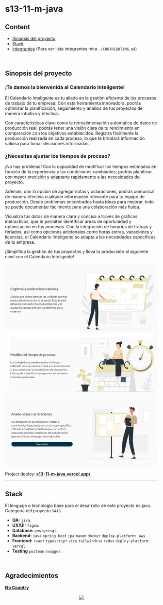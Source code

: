 
# s13-11-m-java
[comment]: <> ( Breve descripción del proyecto. )
[comment]: <> ( Una aplicación que ayuda a gestionar procesos de trabajo SAAS. )

## Content

 - [Sinopsis del proyecto](#sinopsis-del-proyecto)
 - [Stack](#stack) 
 - [Integrantes](./CONTRIBUTING.md) (Para ver lista integrantes mira `./CONTRIBUTING.md`)

<br />

## Sinopsis del proyecto

### ¡Te damos la bienvenida al Calendario Inteligente!

El Calendario Inteligente es tu aliado en la gestión eficiente de los procesos de trabajo de tu empresa. Con esta herramienta innovadora, podrás optimizar la planificación, seguimiento y análisis de tus proyectos de manera intuitiva y efectiva.

Con características clave como la retroalimentación automática de datos de producción real, podrás tener una visión clara de tu rendimiento en comparación con los objetivos establecidos. Registra fácilmente la producción realizada en cada proceso, lo que te brindará información valiosa para tomar decisiones informadas.

### ¿Necesitas ajustar los tiempos de proceso? 
¡No hay problema! Con la capacidad de modificar los tiempos estimados en función de la experiencia y las condiciones cambiantes, podrás planificar con mayor precisión y adaptarte rápidamente a las necesidades del proyecto.

Además, con la opción de agregar notas y aclaraciones, podrás comunicar de manera efectiva cualquier información relevante para tu equipo de producción. Desde problemas encontrados hasta ideas para mejorar, todo se puede documentar fácilmente para una colaboración más fluida.


Visualiza tus datos de manera clara y concisa a través de gráficos interactivos, que te permiten identificar áreas de oportunidad y optimización en tus procesos. Con la integración de horarios de trabajo y feriados, así como opciones adicionales como horas extras, vacaciones y licencias, el Calendario Inteligente se adapta a las necesidades específicas de tu empresa.

¡Simplifica la gestión de tus proyectos y lleva tu producción al siguiente nivel con el Calendario Inteligente!

<div style="text-align: center;">
  <img src="./assets/img/prev-1.png" alt="Logo" width="620vw">
  <img src="./assets/img/prev-2.png" alt="Logo" width="620vw">
  <img src="./assets/img/prev-3.png" alt="Logo" width="620vw">
</div>

Project deploy: [**s13-11-m-java.vercel.app/**](https://s13-11-m-java.vercel.app/).

---

## Stack 

El lenguaje o tecnología base para el desarrollo de este proyecto es java. Categoría del proyecto `SAAS`.

 * **QA:** `jira`.
 * **UX/UI:**  `figma`.
 * **Database:** `postgresql`.
 * **Backend:** `java` `spring boot` `jpa` `maven` `docker` `deploy-platform: aws`.
 * **Frontend:** `react` `typescript` `vite` `tailwindcss` `redux` `deploy-platform: vercel`.
 * **Testing** `postman` `swagger`.

<br />


## Agradecimientos

[**No Country**](https://www.nocountry.tech/)

<div style="text-align: center;">
  <img src="https://encrypted-tbn0.gstatic.com/images?q=tbn:ANd9GcQsukYB3HL90LSwYv_RIR2O2OlCV8Sbkx2eNHv8nRvOu8L16FxLQ0nPzY02wQ_BJOfQZw&usqp=CAU" align="center" width="224"/>
</div>


